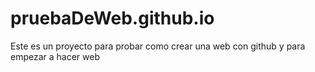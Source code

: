 # pruebaDeWeb.github.io
Este es un proyecto para probar como crear una web con github y para empezar a hacer web
